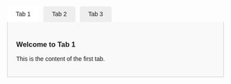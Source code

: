<style>
.tabs {
  display: flex;
  flex-direction: column;
  width: 100%;
  font-family: sans-serif;
}
.tab-labels {
  display: flex;
  gap: 10px;
}
.tab-labels label {
  padding: 10px 20px;
  background: #eee;
  cursor: pointer;
  border-radius: 5px 5px 0 0;
}
input[type="radio"] {
  display: none;
}
.tab-content {
  display: none;
  padding: 20px;
  border: 1px solid #ccc;
  border-top: none;
  background: #f9f9f9;
}
input#tab1:checked ~ .tab-labels label[for="tab1"],
input#tab2:checked ~ .tab-labels label[for="tab2"],
input#tab3:checked ~ .tab-labels label[for="tab3"] {
  background: #fff;
  border-bottom: 1px solid #fff;
}
input#tab1:checked ~ .contents #content1,
input#tab2:checked ~ .contents #content2,
input#tab3:checked ~ .contents #content3 {
  display: block;
}
</style>

<div class="tabs">
  <input type="radio" name="tabset" id="tab1" checked>
  <input type="radio" name="tabset" id="tab2">
  <input type="radio" name="tabset" id="tab3">

  <div class="tab-labels">
    <label for="tab1">Tab 1</label>
    <label for="tab2">Tab 2</label>
    <label for="tab3">Tab 3</label>
  </div>

  <div class="contents">
    <div id="content1" class="tab-content">
      <h3>Welcome to Tab 1</h3>
      <p>This is the content of the first tab.</p>
    </div>
    <div id="content2" class="tab-content">
      <h3>Tab 2 Activated</h3>
      <p>Here’s what’s in the second tab.</p>
    </div>
    <div id="content3" class="tab-content">
      <h3>Last Tab</h3>
      <p>Third tab content right here.</p>
    </div>
  </div>
</div>
